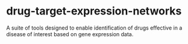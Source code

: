 # drug-target-expression-networks
A suite of tools designed to enable identification of drugs effective in a disease of interest based on gene expression data.
